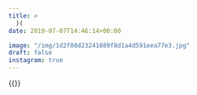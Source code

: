 ```yaml
---
title: >
  )(
date: 2019-07-07T14:46:14+00:00

image: "/img/1d2f08d23241089f8d1a4d591eea77e3.jpg"
draft: false
instagram: true
---
```


{{<photo src="/img/1d2f08d23241089f8d1a4d591eea77e3.jpg">}}
